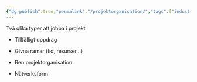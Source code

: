 ```yaml
---
{"dg-publish":true,"permalink":"/projektorganisation/","tags":["industriellekonomi"]}
---
```


Två olika typer att jobba i projekt

- Tillfälligt uppdrag
- Givna ramar (tid, resurser,..)


- Ren projektorganisation
- Nätverksform
